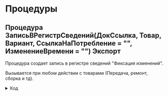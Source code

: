 # Процедуры

## Процедура ЗаписьВРегистрСведений(ДокСсылка, Товар, Вариант, СсылкаНаПотребление = "", ИзменениеВремени = "") Экспорт 
Процедура создает запись в регистре сведений "Фиксация изменений". 

Вызывается при любом действии с товарами (Передача, ремонт, сборка и тд).
<details>
<summary> Код </summary>
        
        НаборЗаписей = РегистрыСведений.ФиксацияИзменений.СоздатьНаборЗаписей();
        НаборЗаписей.Отбор.Регистратор.Установить(ДокСсылка); 
        НаборЗаписей.Прочитать();
        НоваяЗапись = НаборЗаписей.Добавить();
        Если ТипЗнч(ИзменениеВремени) = Тип("Число") Тогда
        		//Для Сборки в СсылкаНаПотребление передается число
        		НоваяЗапись.Дата = ТекущаяДата() - ИзменениеВремени;
        	Иначе	
        		НоваяЗапись.Дата = ТекущаяДата();
        	КонецЕсли;
        	НоваяЗапись.СерийныйНомер = Товар.СерийныйНомер;
        	НоваяЗапись.Количество = Товар.Количество;
        	НоваяЗапись.Номенклатура = Товар.Номенклатура;
        	Если СсылкаНаПотребление = "" ИЛИ  ТипЗнч(ИзменениеВремени) = Тип("Число") Тогда 
        		НоваяЗапись.ДокументыРедактирования = Документы.ВнутреннееПотребление.ПустаяСсылка();
        	Иначе
        		НоваяЗапись.ДокументыРедактирования = СсылкаНаПотребление;
        	КонецЕсли;
        	Если Вариант = "Передача" Тогда
        		НоваяЗапись.Статус = Перечисления.ВариантыСкладскогоУчета.ПередалиВЭксплуатацию;
        	ИначеЕсли Вариант = "Списание" Тогда
        		НоваяЗапись.Статус = Перечисления.ВариантыСкладскогоУчета.СписалиНаРасходы;
        	ИначеЕсли Вариант = "ОтработанРанее" Тогда
        		НоваяЗапись.Статус = Перечисления.ВариантыСкладскогоУчета.ОтработанРанее;
        	ИначеЕсли Вариант = "Отменили" Тогда
        		НоваяЗапись.Статус = Перечисления.ВариантыСкладскогоУчета.Отменили;
        	ИначеЕсли Вариант = "ВернулиИзЭксплуатации" Тогда
        		НоваяЗапись.Статус = Перечисления.ВариантыСкладскогоУчета.ВернулиИзЭксплуатации;
        	ИначеЕсли Вариант = "ВернулиОтработанРанее" Тогда 
        		НоваяЗапись.Статус = Перечисления.ВариантыСкладскогоУчета.Вернули_ОтработанРанее;
        	ИначеЕсли Вариант = "ИспользовалиДляСборки" Тогда
        		НоваяЗапись.Статус = Перечисления.ВариантыСкладскогоУчета.ИспользовалиДляСборки;
        	ИначеЕсли Вариант = "СписалиНаРасходы_Ремонт" Тогда
        		НоваяЗапись.Статус = Перечисления.ВариантыСкладскогоУчета.СписалиНаРасходы_Ремонт;
        	КонецЕсли;
        	Если НЕ ТипЗнч(ДокСсылка) = Тип("ДокументСсылка.СборкаТоваров") Тогда		
        		НоваяЗапись.ФИО  = ДокСсылка.ФИО;    
        	КонецЕсли;
        	НоваяЗапись.ТекущийПользователь = Пользователи.ТекущийПользователь(); 
        	НаборЗаписей.Записать();
</details>
